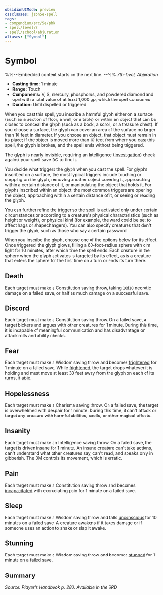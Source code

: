 ```yaml
---
obsidianUIMode: preview
cssclasses: json5e-spell
tags:
- compendium/src/5e/phb
- spell/level/7
- spell/school/abjuration
aliases: ["Symbol"]
---
```

# Symbol
%%-- Embedded content starts on the next line. --%%
*7th-level, Abjuration*  

- **Casting time:** 1 minute
- **Range:** Touch
- **Components:** V, S, mercury, phosphorus, and powdered diamond and opal with a total value of at least 1,000 gp, which the spell consumes
- **Duration:** Until dispelled or triggered

When you cast this spell, you inscribe a harmful glyph either on a surface (such as a section of floor, a wall, or a table) or within an object that can be closed to conceal the glyph (such as a book, a scroll, or a treasure chest). If you choose a surface, the glyph can cover an area of the surface no larger than 10 feet in diameter. If you choose an object, that object must remain in its place; if the object is moved more than 10 feet from where you cast this spell, the glyph is broken, and the spell ends without being triggered.

The glyph is nearly invisible, requiring an Intelligence ([Investigation](Mechanics/Rules/skills.md#Investigation)) check against your spell save DC to find it.

You decide what triggers the glyph when you cast the spell. For glyphs inscribed on a surface, the most typical triggers include touching or stepping on the glyph, removing another object covering it, approaching within a certain distance of it, or manipulating the object that holds it. For glyphs inscribed within an object, the most common triggers are opening the object, approaching within a certain distance of it, or seeing or reading the glyph.

You can further refine the trigger so the spell is activated only under certain circumstances or according to a creature's physical characteristics (such as height or weight), or physical kind (for example, the ward could be set to affect hags or shapechangers). You can also specify creatures that don't trigger the glyph, such as those who say a certain password.

When you inscribe the glyph, choose one of the options below for its effect. Once triggered, the glyph glows, filling a 60-foot-radius sphere with dim light for 10 minutes, after which time the spell ends. Each creature in the sphere when the glyph activates is targeted by its effect, as is a creature that enters the sphere for the first time on a turn or ends its turn there.

## Death

Each target must make a Constitution saving throw, taking `10d10` necrotic damage on a failed save, or half as much damage on a successful save.

## Discord

Each target must make a Constitution saving throw. On a failed save, a target bickers and argues with other creatures for 1 minute. During this time, it is incapable of meaningful communication and has disadvantage on attack rolls and ability checks.

## Fear

Each target must make a Wisdom saving throw and becomes [frightened](Mechanics/Rules/conditions.md#Frightened) for 1 minute on a failed save. While [frightened](Mechanics/Rules/conditions.md#Frightened), the target drops whatever it is holding and must move at least 30 feet away from the glyph on each of its turns, if able.

## Hopelessness

Each target must make a Charisma saving throw. On a failed save, the target is overwhelmed with despair for 1 minute. During this time, it can't attack or target any creature with harmful abilities, spells, or other magical effects.

## Insanity

Each target must make an Intelligence saving throw. On a failed save, the target is driven insane for 1 minute. An insane creature can't take actions, can't understand what other creatures say, can't read, and speaks only in gibberish. The DM controls its movement, which is erratic.

## Pain

Each target must make a Constitution saving throw and becomes [incapacitated](Mechanics/Rules/conditions.md#Incapacitated) with excruciating pain for 1 minute on a failed save.

## Sleep

Each target must make a Wisdom saving throw and falls [unconscious](Mechanics/Rules/conditions.md#Unconscious) for 10 minutes on a failed save. A creature awakens if it takes damage or if someone uses an action to shake or slap it awake.

## Stunning

Each target must make a Wisdom saving throw and becomes [stunned](Mechanics/Rules/conditions.md#Stunned) for 1 minute on a failed save.

## Summary

*Source: Player's Handbook p. 280. Available in the <span title='Systems Reference Document (5.1)'>SRD</span>*